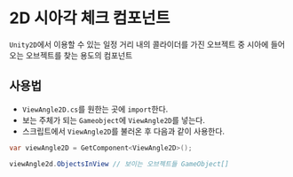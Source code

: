 # 2D 시아각 체크 컴포넌트

`Unity2D`에서 이용할 수 있는 일정 거리 내의 콜라이더를 가진 오브젝트 중 시아에 들어오는 오브젝트를 찾는 용도의 컴포넌트

## 사용법

- `ViewAngle2D.cs`를 원한는 곳에 `import`한다.
- 보는 주체가 되는 `Gameobject`에 `ViewAngle2D`를 넣는다.
- 스크립트에서 `ViewAngle2D`를 불러온 후 다음과 같이 사용한다.

```cs
var viewAngle2D = GetComponent<ViewAngle2D>();

viewAngle2d.ObjectsInView // 보이는 오브젝트들 GameObject[]
```
